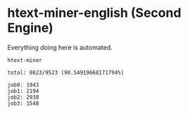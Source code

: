 # htext-miner-english (Second Engine)

Everything doing here is automated.

```
htext-miner

total: 8623/9523 (90.54919668171794%)

job0: 1943
job1: 2194
job2: 2938
job3: 1548
```